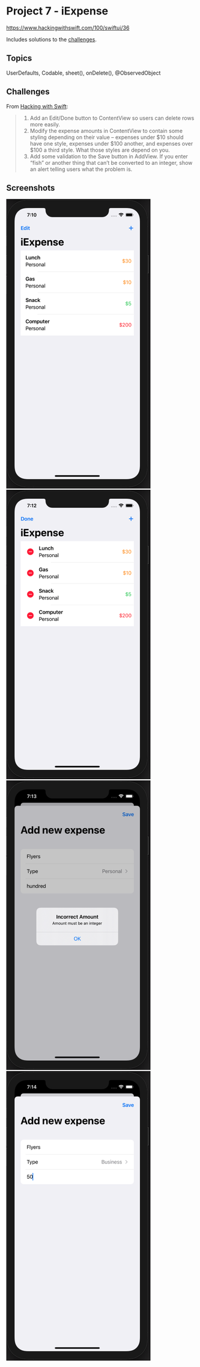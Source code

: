 # Project 7 - iExpense

https://www.hackingwithswift.com/100/swiftui/36

Includes solutions to the [challenges](https://www.hackingwithswift.com/books/ios-swiftui/iexpense-wrap-up).

## Topics

UserDefaults, Codable, sheet(), onDelete(), @ObservedObject

## Challenges

From [Hacking with Swift](https://www.hackingwithswift.com/books/ios-swiftui/iexpense-wrap-up):
>1. Add an Edit/Done button to ContentView so users can delete rows more easily.
>2. Modify the expense amounts in ContentView to contain some styling depending on their value – expenses under $10 should have one style, expenses under $100 another, and expenses over $100 a third style. What those styles are depend on you.
>3. Add some validation to the Save button in AddView. If you enter “fish” or another thing that can’t be converted to an integer, show an alert telling users what the problem is.

## Screenshots

![screenshot1](screenshots/screen01.png)
![screenshot2](screenshots/screen02.png)
![screenshot3](screenshots/screen03.png)
![screenshot4](screenshots/screen04.png)
